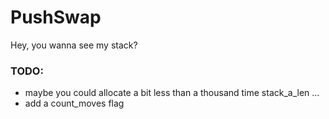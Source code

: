 # PushSwap #

Hey, you wanna see my stack?

### TODO: ###

* maybe you could allocate a bit less than a thousand time stack_a_len ...
* add a count_moves flag
